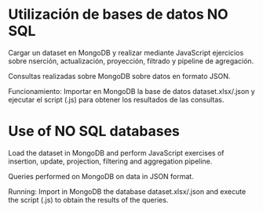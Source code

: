 # Utilización de bases de datos NO SQL

Cargar un dataset en MongoDB y realizar mediante JavaScript ejercicios sobre nserción, actualización, proyección, filtrado y pipeline de agregación.

Consultas realizadas sobre MongoDB sobre datos en formato JSON. 

Funcionamiento: Importar en MongoDB la base de datos dataset.xlsx/.json y ejecutar el script (.js) para obtener los resultados de las consultas.

# Use of NO SQL databases

Load the dataset in MongoDB and perform JavaScript exercises of insertion, update, projection, filtering and aggregation pipeline.

Queries performed on MongoDB on data in JSON format. 

Running: Import in MongoDB the database dataset.xlsx/.json and execute the script (.js) to obtain the results of the queries.
